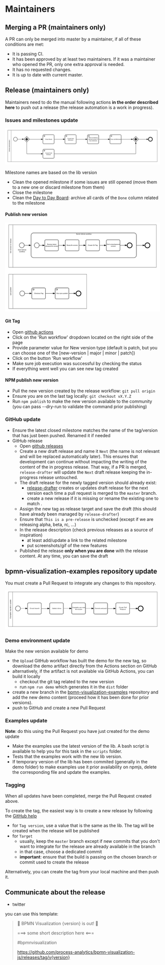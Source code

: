 # Maintainers

## Merging a PR (maintainers only)

A PR can only be merged into master by a maintainer, if all of these conditions are met:

* It is passing CI.
* It has been approved by at least two maintainers. If it was a maintainer who opened the PR, only one extra approval is needed.
* It has no requested changes.
* It is up to date with current master.

## Release (maintainers only)

Maintainers need to do the manual following actions **in the order described here** to push out a release (the release
automation is a work in progress).

### Issues and milestones update

![release process repository update](./images/release_process_part-01_repository.png)

Milestone names are based on the lib version
- Clean the opened milestone if some issues are still opened (move them to a new one or discard milestone from them)
- Close the milestone
- Clean the [Day to Day Board](https://github.com/process-analytics/bpmn-visualization-js/projects/1): archive all cards
of the `Done` column related to the milestone


#### Publish new version

![release process examples repository update](./images/release_process_part-02_npm.png)

#### Git Tag

- Open [github actions](https://github.com/process-analytics/bpmn-visualization-js/actions?query=workflow%3ARelease)
- Click on the 'Run workflow' dropdown located on the right side of the page
- Provide parameter value for New version type (default is patch, but you can choose one of the [new-version | major | minor | patch])
- Click on the button 'Run workflow'
- Make sure job execution was successful by checking the status
- If everything went well you can see new tag created

#### NPM publish new version
- Pull the new version created by the release workflow: `git pull origin`
- Ensure you are on the last tag locally: `git checkout vX.Y.Z`
- Run `npm publish` to make the new version available to the community (you can pass --dry-run to validate the command prior publishing)


### GitHub update

- Ensure the latest closed milestone matches the name of the tag/version that has just been pushed. Renamed it if needed
- GitHub release
  - Open [github releases](https://github.com/process-analytics/bpmn-visualization-js/releases)
  - Create a new draft release and name it `Next` (the name is not relevant and will be replaced automatically later).
  This ensures that development can continue without impacting the writing of the content of the in progress release. That way,
  if a PR is merged, `release-drafter` will update the `Next` draft release keeping the in-progress release untouched.
  - The draft release for the newly tagged version should already exist:
    - [release-drafter](https://github.com/release-drafter/release-drafter) creates or updates draft release for the
    next version each time a pull request is merged to the `master` branch.
    - create a new release if it is missing or rename the existing one to match .
  - Assign the new tag as release target and save the draft (this should have already been managed by `release-drafter`)
  - Ensure that `This is a pre-release` is unchecked (except if we are releasing alpha, beta, rc, ...)
  - In the release description (check previous releases as a source of inspiration)
    - at least add/update a link to the related milestone
    - put screenshots/gif of the new features
  - Published the release **only when you are done** with the release content. At any time, you can save the draft


## bpmn-visualization-examples repository update

You must create a Pull Request to integrate any changes to this repository.

![release process examples repository update](./images/release_process_part-03_examples.png)

### Demo environment update
Make the new version available for demo

- the `Upload` GitHub workflow has built the demo for the new tag, so download the demo artifact directly from the
Actions section on GitHub
- alternatively, if the artifact is not available via GitHub Actions, you can build it locally
  - checkout the git tag related to the new version
  - run `npm run demo` which generates it in the `dist` folder
- create a new branch in the [bpmn-visualization-examples](https://github.com/process-analytics/bpmn-visualization-examples/demo)
 repository and add the new demo content (proceed how it has been done for prior versions). 
- push to GitHub and create a new Pull Request

### Examples update
**Note**: do this using the Pull Request you have just created for the demo update

- Make the examples use the latest version of the lib. A bash script is available to help you for this task in the `scripts`
folder.
- Tests that the examples work with the new lib version.
- If temporary version of the lib has been commited (generally in the demo folder) to make examples use it prior availability on npmjs, delete the corresponding file and update the examples.


### Tagging
When all updates have been completed, merge the Pull Request created above.


To create the tag, the easiest way is to create a new release by following the [GitHub help](https://help.github.com/en/github/administering-a-repository/managing-releases-in-a-repository#creating-a-release)
- for `Tag version`, use a value that is the same as the lib. The tag will be created when the release will be published
- for `Target`
  - usually, keep the `master` branch except if new commits that you don't want to integrate for the release are already
  available in the branch
  - in that case, choose a dedicated commit 
  - **important**: ensure that the build is passing on the chosen branch or commit used to create the release


Alternatively, you can create the tag from your local machine and then push it.

## Communicate about the release

- twitter

you can use this template:

> 📣 BPMN Visualization {version} is out! 🎉
>
> ===> some short description here <===
>
> #bpmnvisualization
>
> https://github.com/process-analytics/bpmn-visualization-js/releases/tag/v{version}

